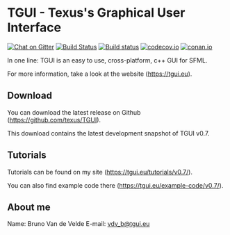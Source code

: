 TGUI - Texus's Graphical User Interface
=======================================

[![Chat on Gitter](https://badges.gitter.im/texus/TGUI.png)](https://gitter.im/texus/TGUI)
[![Build Status](https://travis-ci.org/texus/TGUI.svg?branch=master)](https://travis-ci.org/texus/TGUI)
[![Build status](https://ci.appveyor.com/api/projects/status/16e3yl71hq8x0c46/branch/master?svg=true)](https://ci.appveyor.com/project/texus/tgui/branch/master)
[![codecov.io](https://codecov.io/github/texus/TGUI/coverage.svg?branch=master)](https://codecov.io/github/texus/TGUI?branch=master)
[![conan.io](https://img.shields.io/badge/conan.io-tgui%2F2016.4.4-green.svg?logo=data:image/png;base64%2CiVBORw0KGgoAAAANSUhEUgAAAA4AAAAOCAMAAAAolt3jAAAA1VBMVEUAAABhlctjlstkl8tlmMtlmMxlmcxmmcxnmsxpnMxpnM1qnc1sn85voM91oM11oc1xotB2oc56pNF6pNJ2ptJ8ptJ8ptN9ptN8p9N5qNJ9p9N9p9R8qtOBqdSAqtOAqtR%2BrNSCrNJ/rdWDrNWCsNWCsNaJs9eLs9iRvNuVvdyVv9yXwd2Zwt6axN6dxt%2Bfx%2BChyeGiyuGjyuCjyuGly%2BGlzOKmzOGozuKoz%2BKqz%2BOq0OOv1OWw1OWw1eWx1eWy1uay1%2Baz1%2Baz1%2Bez2Oe02Oe12ee22ujUGwH3AAAAAXRSTlMAQObYZgAAAAFiS0dEAIgFHUgAAAAJcEhZcwAACxMAAAsTAQCanBgAAAAHdElNRQfgBQkREyOxFIh/AAAAiklEQVQI12NgAAMbOwY4sLZ2NtQ1coVKWNvoc/Eq8XDr2wB5Ig62ekza9vaOqpK2TpoMzOxaFtwqZua2Bm4makIM7OzMAjoaCqYuxooSUqJALjs7o4yVpbowvzSUy87KqSwmxQfnsrPISyFzWeWAXCkpMaBVIC4bmCsOdgiUKwh3JojLgAQ4ZCE0AMm2D29tZwe6AAAAAElFTkSuQmCC)](http://www.conan.io/source/tgui/2016.4.4/texus/stable)

In one line: TGUI is an easy to use, cross-platform, c++ GUI for SFML.

For more information, take a look at the website (https://tgui.eu).


Download
--------

You can download the latest release on Github (https://github.com/texus/TGUI).

This download contains the latest development snapshot of TGUI v0.7.


Tutorials
---------

Tutorials can be found on my site (https://tgui.eu/tutorials/v0.7/).

You can also find example code there (https://tgui.eu/example-code/v0.7/).


About me
--------

Name:   Bruno Van de Velde
E-mail: vdv_b@tgui.eu
